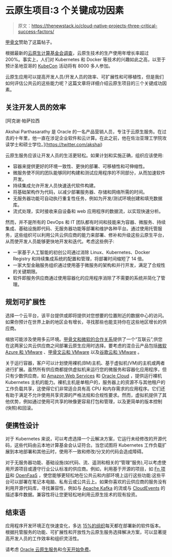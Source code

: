 # 云原生项目:3 个关键成功因素

> 原文：<https://thenewstack.io/cloud-native-projects-three-critical-success-factors/>

[甲骨文](https://www.oracle.com/cloud-native/)赞助了这篇帖子。

根据最新的[云原生计算基金会调查](https://www.cncf.io/blog/2018/08/29/cncf-survey-use-of-cloud-native-technologies-in-production-has-grown-over-200-percent/)，云原生技术的生产使用年增长率超过 200%。事实上，人们对 Kubernetes 和 Docker 等技术的兴趣如此之高，以至于预计圣地亚哥的 [KubeCon](https://events19.linuxfoundation.org/events/kubecon-cloudnativecon-north-america-2019/) 活动将有 8000 多人参加。

云原生应用可以提高开发人员/开发人员的效率、可扩展性和可移植性，但是我们如何评估公共云的这些能力呢？这篇文章将详细介绍云原生项目的三个关键成功因素。

## 关注开发人员的效率

 [阿克谢·帕萨拉西

Akshai Parthasarathy 是 Oracle 的一名产品营销人员，专注于云原生服务。在过去的十年里，他一直在涉足企业软件和云计算。在此之前，他在佐治亚理工学院攻读学士和硕士学位。](https://twitter.com/akshai) 

云原生服务应该让开发人员的生活更轻松。如果计划和实施正确，组织应该使用:

*   容器来提供更好的环境一致性、更快的部署、可移植性和可伸缩性。
*   微服务使不同的团队能够同时构建和测试应用程序的不同部分，从而加速软件开发。
*   持续集成允许开发人员快速迭代软件构建。
*   将基础架构作为代码，以减少部署服务器、存储和网络所需的时间。
*   无服务器功能可自动执行重复性任务，例如为开发/测试环境创建和填充数据库。
*   流式处理，实时接收来自设备和 web 应用程序的数据流，以实现快速分析。

然而，并不是所有的 DevOps 和 IT 团队都有时间和技能来为容器、微服务、持续集成、基础设施即代码、无服务器功能等部署和维护各种平台。通过使用托管服务，这些组织可以利用公共云供应商的能力来部署、修补和升级这些云原生平台，从而使开发人员能够更快地开发和迭代。考虑这些例子:

*   一家基于人工智能的初创公司通过消除 Linux、Kubernetes、Docker Registry 和持续集成系统的配置和管理，将部署时间缩短了 14 倍。
*   一家大型金融服务组织通过使用基于微服务的架构和并行开发，满足了合规性的关键期限。
*   软件即服务供应商通过使用容器化的应用程序消除了不需要的系统并简化了管理。

## 规划可扩展性

选择一个云平台，该平台提供或即将提供对您想要的位置附近的数据中心的访问。如果你预计在世界上新的地区会有增长，寻找那些也能支持你在这些地区增长的供应商。

缩放可能涉及使用多云环境。[甲骨文和微软的合作关系](https://www.oracle.com/cloud/oci-azure.html)提供了一个“互联云”,供您在这两家公共云供应商之间部署云原生应用时选择。要考虑的混合云产品包括[微软 Azure 和 VMware](https://azure.microsoft.com/en-us/overview/azure-vmware/) 、[甲骨文云和 VMware](https://www.oracle.com/cloud/vmware/) 以及[谷歌云和 VMware](https://cloud.google.com/vmware/) 。

关于运行容器，客户可以计划使用裸机(BM)主机、基于虚拟机(VM)的主机或两者进行扩展。虽然所有供应商都提供虚拟机来运行您的微服务和容器化应用程序，但只有少数供应商，如 [Amazon Web Services](https://aws.amazon.com/about-aws/whats-new/2019/02/introducing-five-new-amazon-ec2-bare-metal-instances/) 和 [Oracle Cloud](https://www.oracle.com/cloud/compute/bare-metal.html) ，提供运行裸机 Kubernetes 主机的能力。裸机主机是单租户的，服务器上的资源不与其他租户的工作负载共享，这使得它们非常适合具有高 CPU 和内存需求的应用程序。它们还有助于满足不允许使用共享资源的严格法规和合规性要求。然而，虚拟机提供了其他优势，例如通过使用可共享的映像更容易打包和管理，以及更简单的版本控制(快照)和回滚。

## 便携性设计

对于 Kubernetes 来说，可以考虑选择一个云解决方案，它运行未经修改的开源代码，这些代码由云本地计算基金会认证符合。当您试图将 Kubernetes 工作负载扩展到本地部署和其他云时，使用不一致和修改/分叉的代码会造成障碍。

对于无服务器功能、基础设施(如代码、流、遥测和相关的“管理”服务),可以考虑使用开源项目或遵守行业公认标准的供应商。例如，利用基于开源的项目，如 [Fn 项目](https://fnproject.io/)和 [OpenFaaS](https://docs.openfaas.com/) ，使您能够更轻松地在公共云和内部环境上运行这些功能:这些平台可以部署在笔记本电脑、私有云或公共云上。如果你喜欢的云供应商的服务没有利用开源代码库，寻找兼容性，例如与 [Apache Kafka](https://kafka.apache.org/) 的流或与 [CloudEvents](https://cloudevents.io/) 的描述事件数据。兼容性将让您更轻松地利用云原生技术的现有投资。

## 结束语

应用程序开发环境正在快速变化，多达 [15%的组织](https://www.cncf.io/blog/2018/08/29/cncf-survey-use-of-cloud-native-technologies-in-production-has-grown-over-200-percent/)每天都在部署新的软件版本。根据托管服务的功能、可扩展性和开放性为云原生服务选择解决方案，可以显著提高开发人员的工作效率和组织灵活性。

请考虑 [Oracle 云原生服务](https://www.oracle.com/cloud/cloud-native/)和[今天开始免费](https://www.oracle.com/cloud/free/?source=:so:bl:or:dg:odv:RC_WWMK191113P00049:CloudNativeBlog&SC=:so:bl:or:dg:odv:RC_WWMK191113P00049:CloudNativeBlog&pcode=WWMK191113P00049)。

<svg xmlns:xlink="http://www.w3.org/1999/xlink" viewBox="0 0 68 31" version="1.1"><title>Group</title> <desc>Created with Sketch.</desc></svg>